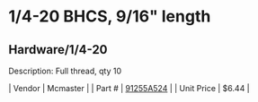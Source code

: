 # 1/4-20 BHCS, 9/16" length
## Hardware/1/4-20
Description: 	Full thread, qty 10 

| Vendor | Mcmaster | 
| Part # | [91255A524](http://www.mcmaster.com/) | 
| Unit Price | $6.44 | 
